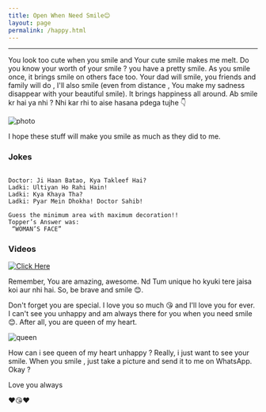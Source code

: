```yaml
---
title: Open When Need Smile😊
layout: page
permalink: /happy.html
---
```

<hr />

You look too cute when you smile and Your cute smile makes me melt.
Do you know your worth of your smile ? you have a pretty smile. As you smile once, it brings smile on others face too. Your dad will smile,  you friends and family will do , I'll also smile (even from distance , You make my sadness disappear with your beautiful smile). It brings happiness all around.  Ab smile kr hai ya nhi ? Nhi kar rhi to aise hasana pdega tujhe 👇

![photo](../uploads/user/smile1.jpg)

I hope these stuff will make you smile as much as they did to me.

### Jokes

<code>
Doctor: Ji Haan Batao, Kya Takleef Hai?
Ladki: Ultiyan Ho Rahi Hain!
Ladki: Kya Khaya Tha?
Ladki: Pyar Mein Dhokha! Doctor Sahib! 
</code>
<code>
Guess the minimum area with maximum decoration!!
Topper’s Answer was:
 “WOMAN’S FACE”
</code>

### Videos

[![Click Here](https://img.youtube.com/vi//0.jpg)](https://www.youtube.com/watch?v=)

Remember, You are amazing, awesome. Nd Tum unique ho kyuki tere jaisa koi aur nhi hai. So, be brave and smile 😊.

Don't forget you are special. I love you so much 😘 and I'll love you for ever. I can't see you unhappy and am always there for you when you need smile😊. After all, you are queen of my heart.

![queen](../uploads/user/queenofheart.jpg "your are my queen")

How can i see queen of my heart unhappy ? Really, i just want to see your smile. When you smile , just take a picture and send it to me on WhatsApp. Okay ?

Love you always 

❤😘❤



